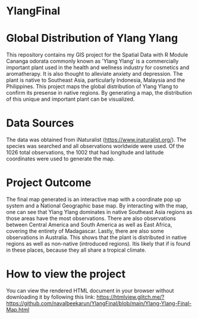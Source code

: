 # YlangFinal
# Global Distribution of Ylang Ylang
This repository contains my GIS project for the Spatial Data with R Module
Cananga odorata commonly known as 'Ylang Ylang' is a commercially important plant used in the health and wellness industry for cosmetics and aromatherapy. It is also thought to alleviate anxiety and depression. 
The plant is native to Southeast Asia, particularly Indonesia, Malaysia and the Philippines. This project maps the global distribution of Ylang Ylang to confirm its presense in native regions. By generating a map, the distribution of this unique and important plant can be visualized.
# Data Sources
The data was obtained from iNaturalist (https://www.inaturalist.org/). The species was searched and all observations worldwide were used. Of the 1026 total observations, the 1002 that had longitude and latitude coordinates were used to generate the map. 
# Project Outcome
The final map generated is an interactive map with a coordinate pop up system and a National Geographic base map. By interacting with the map, one can see that Ylang Ylang dominates in native Southeast Asia regions as those areas have the most observations.  There are also observations between Central America and South America as well as East Africa, covering the entirety of Madagascar. Lastly, there are also some observations in Australia. This shows that the plant is distributed in native regions as well as non-native (introduced regions). Itis likely that if is found in these places, because they all share a tropical climate.
# How to view the project
You can view the rendered HTML document in your browser without downloading it by following this link: https://htmlview.glitch.me/?https://github.com/navalbeekarun/YlangFinal/blob/main/Ylang-Ylang-Final-Map.html
